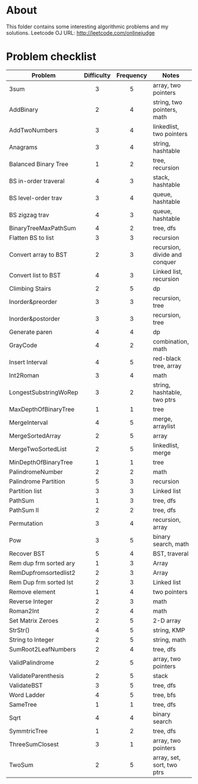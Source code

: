 About
========

This folder contains some interesting algorithmic problems and my solutions. 
Leetcode OJ URL: http://leetcode.com/onlinejudge


Problem checklist
==========
| Problem               | Difficulty  | Frequency  | Notes                        |
| --------------------- |:-----------:| :---------:| -----------------------------|
| 3sum                  | 3           | 5          | array, two pointers          |
| AddBinary             | 2           | 4          | string, two pointers, math   |
| AddTwoNumbers         | 3           | 4          | linkedlist, two pointers     |
| Anagrams              | 3           | 4          | string, hashtable            |
| Balanced Binary Tree  | 1           | 2          | tree, recursion              |
| BS in-order traveral  | 4           | 3          | stack, hashtable             |
| BS level-order trav   | 3           | 4          | queue, hashtable             |
| BS zigzag trav        | 4           | 3          | queue, hashtable             |
| BinaryTreeMaxPathSum  | 4           | 2          | tree, dfs                    |
| Flatten BS to list    | 3           | 3          | recursion                    | 
| Convert array to BST  | 2           | 3          | recursion, divide and conquer|                   
| Convert list to BST   | 4           | 3          | Linked list, recursion       |
| Climbing Stairs       | 2           | 5          | dp                           |
| Inorder&preorder      | 3           | 3          | recursion, tree              |
| Inorder&postorder     | 3           | 3          | recursion, tree              | 
| Generate paren        | 4           | 4          | dp                           |
| GrayCode              | 4           | 2          | combination, math            |
| Insert Interval       | 4           | 5          | red-black tree, array        |
| Int2Roman             | 3           | 4          | math                         |
| LongestSubstringWoRep | 3           | 2          | string, hashtable, two ptrs  |
| MaxDepthOfBinaryTree  | 1           | 1          | tree                         |
| MergeInterval         | 4           | 5          | merge, arraylist             |
| MergeSortedArray      | 2           | 5          | array                        |
| MergeTwoSortedList    | 2           | 5          | linkedlist, merge            |
| MinDepthOfBinaryTree  | 1           | 1          | tree                         |
| PalindromeNumber      | 2           | 2          | math                         |
| Palindrome Partition  | 5           | 3          | recursion                    |
| Partition list        | 3           | 3          | Linked list                  |
| PathSum               | 1           | 3          | tree, dfs                    |
| PathSum II            | 2           | 2          | tree, dfs                    |
| Permutation           | 3           | 4          | recursion, array             | 
| Pow                   | 3           | 5          | binary search, math          |
| Recover BST           | 5           | 4          | BST, traveral                |
| Rem dup frm sorted ary| 1           | 3          | Array                        |
| RemDupfromsortedlist2 | 2           | 3          | Array                        |
| Rem Dup frm sorted lst| 2           | 3          | Linked list                  |
| Remove element        | 1           | 4          | two pointers                 |
| Reverse Integer       | 2           | 3          | math                         |
| Roman2Int             | 2           | 4          | math                         |
| Set Matrix Zeroes     | 2           | 5          | 2-D array                    |
| StrStr()              | 4           | 5          | string, KMP                  |
| String to Integer     | 2           | 5          | string, math                 | 
| SumRoot2LeafNumbers   | 2           | 4          | tree, dfs                    |
| ValidPalindrome       | 2           | 5          | array, two pointers          |
| ValidateParenthesis   | 2           | 5          | stack                        |
| ValidateBST           | 3           | 5          | tree, dfs                    | 
| Word Ladder           | 4           | 5          | tree, bfs                    |
| SameTree              | 1           | 1          | tree, dfs                    |
| Sqrt                  | 4           | 4          | binary search                |
| SymmtricTree          | 1           | 2          | tree, dfs                    |
| ThreeSumClosest       | 3           | 1          | array, two pointers          |
| TwoSum                | 2           | 5          | array, set, sort, two ptrs   |
